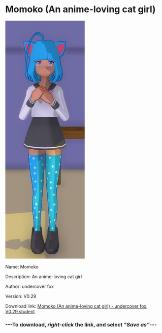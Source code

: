 # Momoko (An anime-loving cat girl)

<img src = "https://raw.githubusercontent.com/Arbiter1223/Daigaku-Gurashi-Custom-Students/master/Students/Files/Momoko%20(An%20anime-loving%20cat%20girl).png">

Name: Momoko

Description: An anime-loving cat girl

Author: undercover fox

Version: V0.29

Download link: <a href="https://raw.githubusercontent.com/Arbiter1223/Daigaku-Gurashi-Custom-Students/master/Students/Files/Momoko%20(An%20anime-loving%20cat%20girl)%20-%20undercover%20fox%2C%20V0.29.student">Momoko (An anime-loving cat girl) - undercover fox, V0.29.student</a>

### ---**To download, _right-click_ the link, and select _"Save as"_**---
